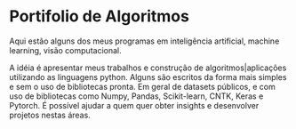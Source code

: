 # Portifolio de Algoritmos
Aqui estão alguns dos meus programas em inteligência artificial, machine learning, visão computacional.

A idéia é apresentar meus trabalhos e construção de algoritmos|aplicações utilizando as linguagens python. Alguns são escritos da forma mais simples e sem o uso de bibliotecas pronta. Em geral de datasets públicos, e com uso de bibliotecas como Numpy, Pandas, Scikit-learn, CNTK, Keras e Pytorch. É possível ajudar a quem quer obter insights e desenvolver projetos nestas áreas.
